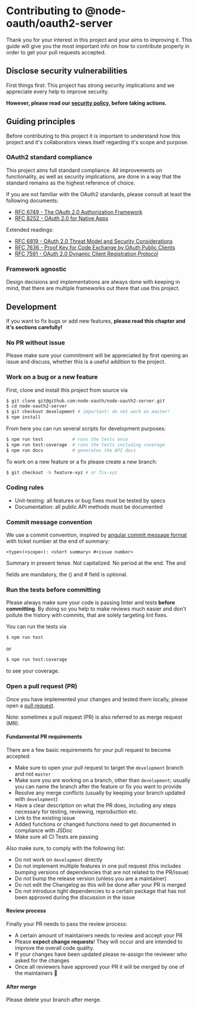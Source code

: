 # Contributing to @node-oauth/oauth2-server

Thank you for your interest in this project and your aims to improving it.
This guide will give you the most important info on how to contribute properly
in order to get your pull requests accepted.

## Disclose security vulnerabilities

First things first:
This project has strong security implications and we appreciate every help to
improve security.

**However, please read our [security policy](./SECURITY.md), before taking 
actions.**



## Guiding principles

Before contributing to this project it is important to understand how this 
project and it's collaborators views itself regarding it's scope and purpose.

### OAuth2 standard compliance

This project aims full standard compliance. All improvements on functionality, 
as well as security implications, are done in a way that the standard remains
as the highest reference of choice.

If you are not familiar with the OAuth2 standards, please consult at least the 
following documents:

- [RFC 6749 - The OAuth 2.0 Authorization Framework](https://datatracker.ietf.org/doc/html/rfc6749)
- [RFC 8252 - OAuth 2.0 for Native Apps](https://datatracker.ietf.org/doc/html/rfc8252)

Extended readings:

- [RFC 6819 - OAuth 2.0 Threat Model and Security Considerations](https://datatracker.ietf.org/doc/html/rfc6819)
- [RFC 7636 - Proof Key for Code Exchange by OAuth Public Clients](https://datatracker.ietf.org/doc/html/rfc7636)
- [RFC 7591 - OAuth 2.0 Dynamic Client Registration Protocol](https://datatracker.ietf.org/doc/html/rfc7591)

### Framework agnostic

Design decisions and implementations are always done with keeping in mind, that
there are multiple frameworks out there that use this project.



## Development

If you want to fix bugs or add new features, **please read this chapter and it's 
sections carefully!**

### No PR without issue

Please make sure your commitment will be appreciated by first opening an issue
and discuss, whether this is a useful addition to the project.

### Work on a bug or a new feature

First, clone and install this project from source via

```bash
$ git clone git@github.com:node-oauth/node-oauth2-server.git
$ cd node-oauth2-server
$ git checkout development # important! do not work on master!
$ npm install
```

From here you can run several scripts for development purposes:

```bash
$ npm run test           # runs the tests once
$ npm run test:coverage  # runs the tests including coverage
$ npm run docs           # generates the API docs
```

To work on a new feature or a fix please create a new branch:

```bash
$ git checkout -b feature-xyz # or fix-xyz
```

### Coding rules

- Unit-testing: all features or bug fixes must be tested by specs
- Documentation: all public API methods must be documented

### Commit message convention

We use a commit convention, inspired by [angular commit message format](https://github.com/angular/angular/blob/master/CONTRIBUTING.md#-commit-message-format)
with ticket number at the end of summary:

```
<type>(<scope>): <short summary> #<issue number>
```
Summary in present tense. Not capitalized. No period at the end.
The <type> and <summary> fields are mandatory, the (<scope>) and #<number> field is optional.

### Run the tests before committing

Please always make sure your code is passing linter and tests **before
committing**. By doing so you help to make reviews much easier and don't pollute 
the history with commits, that are solely targeting lint fixes.

You can run the tests via

```bash
$ npm run test
```

or  

```bash
$ npm run test:coverage
```

to see your coverage.

### Open a pull request (PR) 

Once you have implemented your changes and tested them locally, please open
a [pull request](https://docs.github.com/en/github/collaborating-with-pull-requests/proposing-changes-to-your-work-with-pull-requests/creating-a-pull-request).

Note: sometimes a pull request (PR) is also referred to as merge request (MR).

#### Fundamental PR requirements

There are a few basic requirements for your pull request to become accepted:

- Make sure to open your pull request to target the `development` branch and not 
`master`
- Make sure you are working on a branch, other than `development`; usually you
  can name the branch after the feature or fix you want to provide
- Resolve any merge conflicts (usually by keeping your branch updated with 
  `development`)
- Have a clear description on what the PR does, including any steps necessary
  for testing, reviewing, reproduction etc.
- Link to the existing issue
- Added functions or changed functions need to get documented in compliance with
  JSDoc
- Make sure all CI Tests are passing

Also make sure, to comply with the following list:

- Do not work on `development` directly
- Do not implement multiple features in one pull request (this includes bumping
  versions of dependencies that are not related to the PR/issue)
- Do not bump the release version (unless you are a maintainer)
- Do not edit the Changelog as this will be done after your PR is merged
- Do not introduce tight dependencies to a certain package that has not been
  approved during the discussion in the issue

#### Review process

Finally your PR needs to pass the review process:

- A certain amount of maintainers needs to review and accept your PR
- Please **expect change requests**! They will occur and are intended to improve
  the overall code quality.
- If your changes have been updated please re-assign the reviewer who asked for
  the changes
- Once all reviewers have approved your PR it will be merged by one of the
  maintainers :tada:
 
#### After merge

Please delete your branch after merge.
